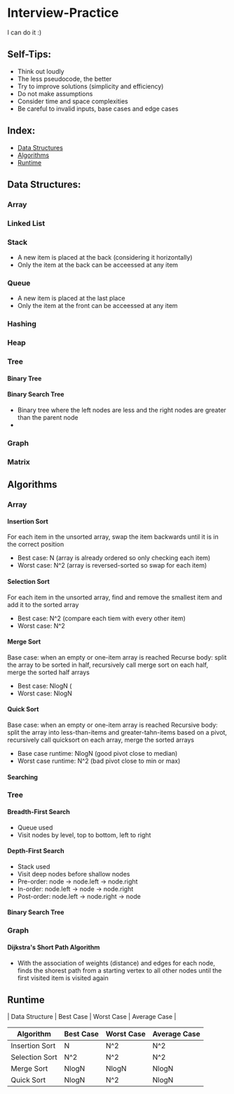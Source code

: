 # Interview-Practice
I can do it :)

## Self-Tips:
* Think out loudly
* The less pseudocode, the better
* Try to improve solutions (simplicity and efficiency)
* Do not make assumptions
* Consider time and space complexities
* Be careful to invalid inputs, base cases and edge cases

## Index:
* [Data Structures](#data-structure)
* [Algorithms](#algorithms)
* [Runtime](#runtime)

## Data Structures:

### Array
### Linked List
### Stack
* A new item is placed at the back (considering it horizontally) 
* Only the item at the back can be acceessed at any item
### Queue
* A new item is placed at the last place
* Only the item at the front can be acceessed at any item
### Hashing
### Heap
### Tree
#### Binary Tree
#### Binary Search Tree
* Binary tree where the left nodes are less and the right nodes are greater than the parent node 
* 
### Graph
### Matrix
     
## Algorithms

### Array
#### Insertion Sort
For each item in the unsorted array, swap the item backwards until it is in the correct position
* Best case: N (array is already ordered so only checking each item)
* Worst case: N^2 (array is reversed-sorted so swap for each item)
#### Selection Sort
For each item in the unsorted array, find and remove the smallest item and add it to the sorted array
* Best case: N^2 (compare each tiem with every other item)
* Worst case: N^2
#### Merge Sort
Base case: when an empty or one-item array is reached
Recurse body: split the array to be sorted in half, recursively call merge sort on each half, merge the sorted half arrays
* Best case: NlogN (
* Worst case: NlogN 
#### Quick Sort
Base case: when an empty or one-item array is reached
Recursive body: split the array into less-than-items and greater-tahn-items based on a pivot, recursively call quicksort on each array, merge the sorted arrays
* Base case runtime: NlogN (good pivot close to median)
* Worst case runtime: N^2 (bad pivot close to min or max)
#### Searching 

### Tree
#### Breadth-First Search
* Queue used
* Visit nodes by level, top to bottom, left to right
#### Depth-First Search
* Stack used
* Visit deep nodes before shallow nodes
* Pre-order: node -> node.left -> node.right
* In-order: node.left -> node -> node.right
* Post-order: node.left -> node.right -> node
#### Binary Search Tree


### Graph
#### Dijkstra's Short Path Algorithm
* With the association of weights (distance) and edges for each node, finds the shorest path from a starting vertex to all other nodes until the first visited item is visited again

## Runtime
| Data Structure | Best Case | Worst Case | Average Case |


| Algorithm | Best Case | Worst Case | Average Case |
|-----------|-----------|------------|--------------|
Insertion Sort | N | N^2 | N^2 |
Selection Sort | N^2 | N^2 | N^2 |
Merge Sort | NlogN | NlogN | NlogN |
Quick Sort | NlogN | N^2 | NlogN |


